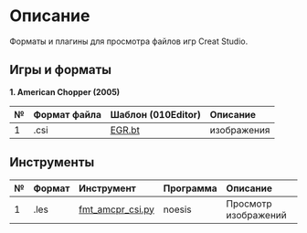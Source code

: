# Описание
Форматы и плагины для просмотра файлов игр Creat Studio.

## Игры и форматы

**1. American Chopper (2005)**

| № | Формат файла       | Шаблон (010Editor)     |   Описание |
| :--- | :--------- | :----------- |  :---------- | 
| 1 | .csi  | [EGR.bt](https://github.com/AlexKimov/creat-file-formats/tree/main/templates/010editor/CSI.bt) | изображения |

## Инструменты

| № | Формат  | Инструмент |  Программа   |   Описание |
| :--- | :--------- | :----------- | :---------- | :---------- | 
| 1 | .les | [fmt_amcpr_csi.py](https://github.com/AlexKimov/creat-file-formats/tree/main/plugins/noesis/fmt_amcpr_csi.py)  | noesis | Просмотр изображений |
